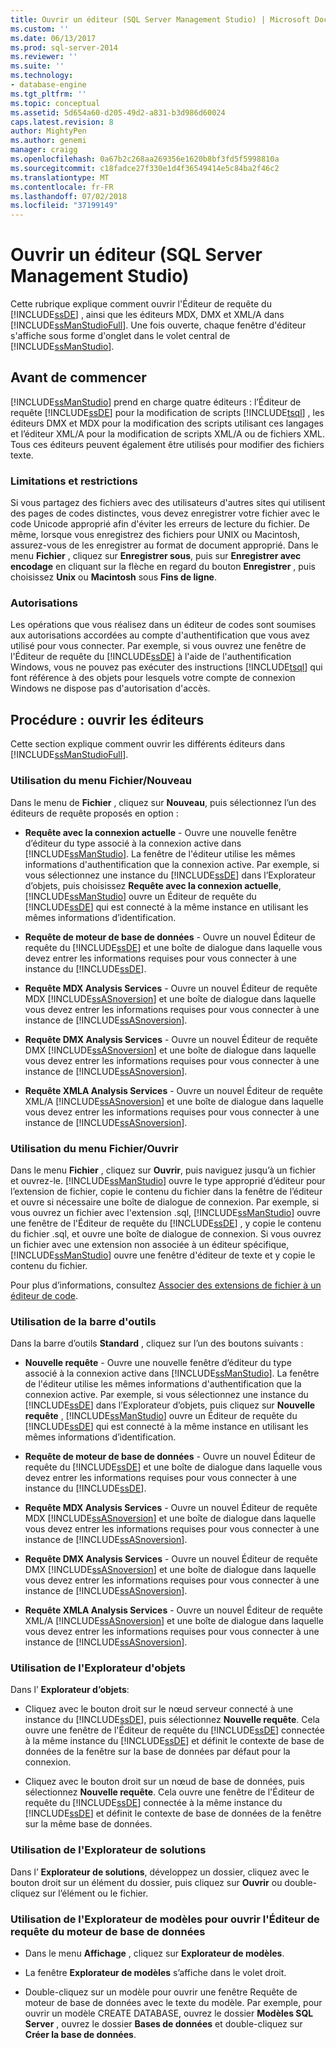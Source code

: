 ```yaml
---
title: Ouvrir un éditeur (SQL Server Management Studio) | Microsoft Docs
ms.custom: ''
ms.date: 06/13/2017
ms.prod: sql-server-2014
ms.reviewer: ''
ms.suite: ''
ms.technology:
- database-engine
ms.tgt_pltfrm: ''
ms.topic: conceptual
ms.assetid: 5d654a60-d205-49d2-a831-b3d986d60024
caps.latest.revision: 8
author: MightyPen
ms.author: genemi
manager: craigg
ms.openlocfilehash: 0a67b2c268aa269356e1620b8bf3fd5f5998810a
ms.sourcegitcommit: c18fadce27f330e1d4f36549414e5c84ba2f46c2
ms.translationtype: MT
ms.contentlocale: fr-FR
ms.lasthandoff: 07/02/2018
ms.locfileid: "37199149"
---
```

# <a name="open-an-editor-sql-server-management-studio"></a>Ouvrir un éditeur (SQL Server Management Studio)
  Cette rubrique explique comment ouvrir l'Éditeur de requête du [!INCLUDE[ssDE](../../includes/ssde-md.md)] , ainsi que les éditeurs MDX, DMX et XML/A dans [!INCLUDE[ssManStudioFull](../../includes/ssmanstudiofull-md.md)]. Une fois ouverte, chaque fenêtre d'éditeur s'affiche sous forme d'onglet dans le volet central de [!INCLUDE[ssManStudio](../../includes/ssmanstudio-md.md)].  
  
## <a name="before-you-begin"></a>Avant de commencer  
 [!INCLUDE[ssManStudio](../../includes/ssmanstudio-md.md)] prend en charge quatre éditeurs : l’Éditeur de requête [!INCLUDE[ssDE](../../includes/ssde-md.md)] pour la modification de scripts [!INCLUDE[tsql](../../includes/tsql-md.md)] , les éditeurs DMX et MDX pour la modification des scripts utilisant ces langages et l’éditeur XML/A pour la modification de scripts XML/A ou de fichiers XML. Tous ces éditeurs peuvent également être utilisés pour modifier des fichiers texte.  
  
### <a name="limitations-and-restrictions"></a>Limitations et restrictions  
 Si vous partagez des fichiers avec des utilisateurs d'autres sites qui utilisent des pages de codes distinctes, vous devez enregistrer votre fichier avec le code Unicode approprié afin d'éviter les erreurs de lecture du fichier. De même, lorsque vous enregistrez des fichiers pour UNIX ou Macintosh, assurez-vous de les enregistrer au format de document approprié. Dans le menu **Fichier** , cliquez sur **Enregistrer sous**, puis sur **Enregistrer avec encodage** en cliquant sur la flèche en regard du bouton **Enregistrer** , puis choisissez **Unix** ou **Macintosh** sous **Fins de ligne**.  
  
### <a name="permissions"></a>Autorisations  
 Les opérations que vous réalisez dans un éditeur de codes sont soumises aux autorisations accordées au compte d'authentification que vous avez utilisé pour vous connecter. Par exemple, si vous ouvrez une fenêtre de l'Éditeur de requête du [!INCLUDE[ssDE](../../includes/ssde-md.md)] à l'aide de l'authentification Windows, vous ne pouvez pas exécuter des instructions [!INCLUDE[tsql](../../includes/tsql-md.md)] qui font référence à des objets pour lesquels votre compte de connexion Windows ne dispose pas d'autorisation d'accès.  
  
## <a name="how-to-open-editors"></a>Procédure : ouvrir les éditeurs  
 Cette section explique comment ouvrir les différents éditeurs dans [!INCLUDE[ssManStudioFull](../../includes/ssmanstudiofull-md.md)].  
  
### <a name="using-the-filenew-menu"></a>Utilisation du menu Fichier/Nouveau  
 Dans le menu de **Fichier** , cliquez sur **Nouveau**, puis sélectionnez l’un des éditeurs de requête proposés en option :  
  
-   **Requête avec la connexion actuelle** - Ouvre une nouvelle fenêtre d’éditeur du type associé à la connexion active dans [!INCLUDE[ssManStudio](../../includes/ssmanstudio-md.md)]. La fenêtre de l'éditeur utilise les mêmes informations d'authentification que la connexion active. Par exemple, si vous sélectionnez une instance du [!INCLUDE[ssDE](../../includes/ssde-md.md)] dans l’Explorateur d’objets, puis choisissez **Requête avec la connexion actuelle**, [!INCLUDE[ssManStudio](../../includes/ssmanstudio-md.md)] ouvre un Éditeur de requête du [!INCLUDE[ssDE](../../includes/ssde-md.md)] qui est connecté à la même instance en utilisant les mêmes informations d’identification.  
  
-   **Requête de moteur de base de données** - Ouvre un nouvel Éditeur de requête du [!INCLUDE[ssDE](../../includes/ssde-md.md)] et une boîte de dialogue dans laquelle vous devez entrer les informations requises pour vous connecter à une instance du [!INCLUDE[ssDE](../../includes/ssde-md.md)].  
  
-   **Requête MDX Analysis Services** - Ouvre un nouvel Éditeur de requête MDX [!INCLUDE[ssASnoversion](../../includes/ssasnoversion-md.md)] et une boîte de dialogue dans laquelle vous devez entrer les informations requises pour vous connecter à une instance de [!INCLUDE[ssASnoversion](../../includes/ssasnoversion-md.md)].  
  
-   **Requête DMX Analysis Services** - Ouvre un nouvel Éditeur de requête DMX [!INCLUDE[ssASnoversion](../../includes/ssasnoversion-md.md)] et une boîte de dialogue dans laquelle vous devez entrer les informations requises pour vous connecter à une instance de [!INCLUDE[ssASnoversion](../../includes/ssasnoversion-md.md)].  
  
-   **Requête XMLA Analysis Services** - Ouvre un nouvel Éditeur de requête XML/A [!INCLUDE[ssASnoversion](../../includes/ssasnoversion-md.md)] et une boîte de dialogue dans laquelle vous devez entrer les informations requises pour vous connecter à une instance de [!INCLUDE[ssASnoversion](../../includes/ssasnoversion-md.md)].  
  
### <a name="using-the-fileopen-menu"></a>Utilisation du menu Fichier/Ouvrir  
 Dans le menu **Fichier** , cliquez sur **Ouvrir**, puis naviguez jusqu’à un fichier et ouvrez-le. [!INCLUDE[ssManStudio](../../includes/ssmanstudio-md.md)] ouvre le type approprié d’éditeur pour l’extension de fichier, copie le contenu du fichier dans la fenêtre de l’éditeur et ouvre si nécessaire une boîte de dialogue de connexion. Par exemple, si vous ouvrez un fichier avec l'extension .sql, [!INCLUDE[ssManStudio](../../includes/ssmanstudio-md.md)] ouvre une fenêtre de l'Éditeur de requête du [!INCLUDE[ssDE](../../includes/ssde-md.md)] , y copie le contenu du fichier .sql, et ouvre une boîte de dialogue de connexion. Si vous ouvrez un fichier avec une extension non associée à un éditeur spécifique, [!INCLUDE[ssManStudio](../../includes/ssmanstudio-md.md)] ouvre une fenêtre d'éditeur de texte et y copie le contenu du fichier.  
  
 Pour plus d’informations, consultez [Associer des extensions de fichier à un éditeur de code](associate-file-extensions-to-a-code-editor.md).  
  
### <a name="using-the-toolbar"></a>Utilisation de la barre d'outils  
 Dans la barre d’outils **Standard** , cliquez sur l’un des boutons suivants :  
  
-   **Nouvelle requête** - Ouvre une nouvelle fenêtre d’éditeur du type associé à la connexion active dans [!INCLUDE[ssManStudio](../../includes/ssmanstudio-md.md)]. La fenêtre de l'éditeur utilise les mêmes informations d'authentification que la connexion active. Par exemple, si vous sélectionnez une instance du [!INCLUDE[ssDE](../../includes/ssde-md.md)] dans l’Explorateur d’objets, puis cliquez sur **Nouvelle requête** , [!INCLUDE[ssManStudio](../../includes/ssmanstudio-md.md)] ouvre un Éditeur de requête du [!INCLUDE[ssDE](../../includes/ssde-md.md)] qui est connecté à la même instance en utilisant les mêmes informations d’identification.  
  
-   **Requête de moteur de base de données** - Ouvre un nouvel Éditeur de requête du [!INCLUDE[ssDE](../../includes/ssde-md.md)] et une boîte de dialogue dans laquelle vous devez entrer les informations requises pour vous connecter à une instance du [!INCLUDE[ssDE](../../includes/ssde-md.md)].  
  
-   **Requête MDX Analysis Services** - Ouvre un nouvel Éditeur de requête MDX [!INCLUDE[ssASnoversion](../../includes/ssasnoversion-md.md)] et une boîte de dialogue dans laquelle vous devez entrer les informations requises pour vous connecter à une instance de [!INCLUDE[ssASnoversion](../../includes/ssasnoversion-md.md)].  
  
-   **Requête DMX Analysis Services** - Ouvre un nouvel Éditeur de requête DMX [!INCLUDE[ssASnoversion](../../includes/ssasnoversion-md.md)] et une boîte de dialogue dans laquelle vous devez entrer les informations requises pour vous connecter à une instance de [!INCLUDE[ssASnoversion](../../includes/ssasnoversion-md.md)].  
  
-   **Requête XMLA Analysis Services** - Ouvre un nouvel Éditeur de requête XML/A [!INCLUDE[ssASnoversion](../../includes/ssasnoversion-md.md)] et une boîte de dialogue dans laquelle vous devez entrer les informations requises pour vous connecter à une instance de [!INCLUDE[ssASnoversion](../../includes/ssasnoversion-md.md)].  
  
### <a name="using-object-explorer"></a>Utilisation de l'Explorateur d'objets  
 Dans l’ **Explorateur d’objets**:  
  
-   Cliquez avec le bouton droit sur le nœud serveur connecté à une instance du [!INCLUDE[ssDE](../../includes/ssde-md.md)], puis sélectionnez **Nouvelle requête**. Cela ouvre une fenêtre de l'Éditeur de requête du [!INCLUDE[ssDE](../../includes/ssde-md.md)] connectée à la même instance du [!INCLUDE[ssDE](../../includes/ssde-md.md)] et définit le contexte de base de données de la fenêtre sur la base de données par défaut pour la connexion.  
  
-   Cliquez avec le bouton droit sur un nœud de base de données, puis sélectionnez **Nouvelle requête**. Cela ouvre une fenêtre de l'Éditeur de requête du [!INCLUDE[ssDE](../../includes/ssde-md.md)] connectée à la même instance du [!INCLUDE[ssDE](../../includes/ssde-md.md)] et définit le contexte de base de données de la fenêtre sur la même base de données.  
  
### <a name="using-solution-explorer"></a>Utilisation de l'Explorateur de solutions  
 Dans l’ **Explorateur de solutions**, développez un dossier, cliquez avec le bouton droit sur un élément du dossier, puis cliquez sur **Ouvrir** ou double-cliquez sur l’élément ou le fichier.  
  
### <a name="using-template-browser-to-open-the-database-engine-query-editor"></a>Utilisation de l'Explorateur de modèles pour ouvrir l'Éditeur de requête du moteur de base de données  
  
-   Dans le menu **Affichage** , cliquez sur **Explorateur de modèles**.  
  
-   La fenêtre **Explorateur de modèles** s’affiche dans le volet droit.  
  
-   Double-cliquez sur un modèle pour ouvrir une fenêtre Requête de moteur de base de données avec le texte du modèle. Par exemple, pour ouvrir un modèle CREATE DATABASE, ouvrez le dossier **Modèles SQL Server** , ouvrez le dossier **Bases de données** et double-cliquez sur **Créer la base de données**.  
  
  
